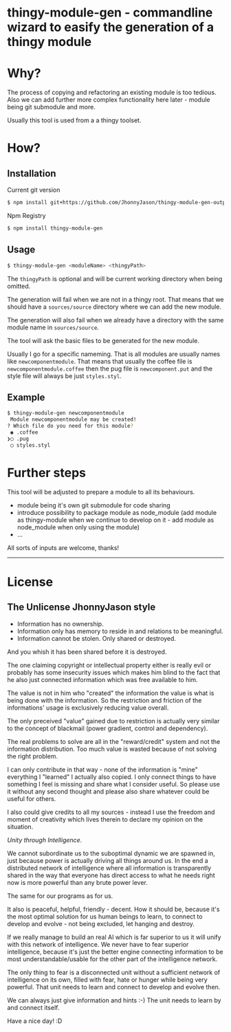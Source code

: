 # thingy-module-gen - commandline wizard to easify the generation of a thingy module

# Why?
The process of copying and refactoring an existing module is too tedious. Also we can add further more complex functionality here later - module being git submodule and more.

Usually this tool is used from a a thingy toolset.

# How?
Installation
------------

Current git version
``` sh
$ npm install git+https://github.com/JhonnyJason/thingy-module-gen-output.git
```
Npm Registry
``` sh
$ npm install thingy-module-gen
```


Usage
-----

``` sh
$ thingy-module-gen <moduleName> <thingyPath>
```

The `thingyPath` is optional and will be current working directory when being omitted.

The generation will fail when we are not in a thingy root. That means that we should have a `sources/source` directory where we can add the new module.

The generation will also fail when we already have a directory with the same module name in `sources/source`.

The tool will ask the basic files to be generated for the new module.

Usually I go for a specific nameming. That is all modules are usually names like `newcomponentmodule`.
That means that usually the coffee file is `newcomponentmodule.coffee` then the pug file is `newcomponent.put` and the style file will always be just `styles.styl`.

Example
-----
``` sh
$ thingy-module-gen newcomponentmodule
 Module newcomponentmodule may be created!
? Which file do you need for this module? 
 ◉ .coffee
❯◯ .pug
 ◯ styles.styl

```

# Further steps
This tool will be adjusted to prepare a module to all its behaviours.

- module being it's own git submodule for code sharing
- introduce possibility to package module as node_module (add module as thingy-module when we continue to develop on it - add module as node_module when only using the module)
- ...

All sorts of inputs are welcome, thanks!

---

# License

## The Unlicense JhonnyJason style

- Information has no ownership.
- Information only has memory to reside in and relations to be meaningful.
- Information cannot be stolen. Only shared or destroyed.

And you whish it has been shared before it is destroyed.

The one claiming copyright or intellectual property either is really evil or probably has some insecurity issues which makes him blind to the fact that he also just connected information which was free available to him.

The value is not in him who "created" the information the value is what is being done with the information.
So the restriction and friction of the informations' usage is exclusively reducing value overall.

The only preceived "value" gained due to restriction is actually very similar to the concept of blackmail (power gradient, control and dependency).

The real problems to solve are all in the "reward/credit" system and not the information distribution. Too much value is wasted because of not solving the right problem.

I can only contribute in that way - none of the information is "mine" everything I "learned" I actually also copied.
I only connect things to have something I feel is missing and share what I consider useful. So please use it without any second thought and please also share whatever could be useful for others. 

I also could give credits to all my sources - instead I use the freedom and moment of creativity which lives therein to declare my opinion on the situation. 

*Unity through Intelligence.*

We cannot subordinate us to the suboptimal dynamic we are spawned in, just because power is actually driving all things around us.
In the end a distributed network of intelligence where all information is transparently shared in the way that everyone has direct access to what he needs right now is more powerful than any brute power lever.

The same for our programs as for us.

It also is peaceful, helpful, friendly - decent. How it should be, because it's the most optimal solution for us human beings to learn, to connect to develop and evolve - not being excluded, let hanging and destroy.

If we really manage to build an real AI which is far superior to us it will unify with this network of intelligence.
We never have to fear superior intelligence, because it's just the better engine connecting information to be most understandable/usable for the other part of the intelligence network.

The only thing to fear is a disconnected unit without a sufficient network of intelligence on its own, filled with fear, hate or hunger while being very powerful. That unit needs to learn and connect to develop and evolve then.

We can always just give information and hints :-) The unit needs to learn by and connect itself.

Have a nice day! :D